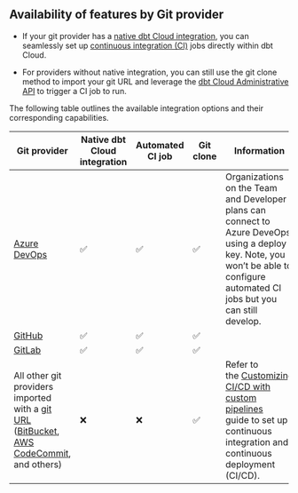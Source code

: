## Availability of features by Git provider

- If your git provider has a [native dbt Cloud integration](/docs/cloud/git/git-configuration-in-dbt-cloud), you can seamlessly set up [continuous integration (CI)](/docs/deploy/ci-jobs) jobs directly within dbt Cloud. 

- For providers without native integration, you can still use the git clone method to import your git URL and leverage the [dbt Cloud Administrative API](/docs/dbt-cloud-apis/admin-cloud-api) to trigger a CI job to run.

The following table outlines the available integration options and their corresponding capabilities.

| **Git provider** | **Native dbt Cloud integration** | **Automated CI job**|**Git clone**| **Information**|
| -----------------| ---------------------------------| -------------------------------------------|-----------------------|---------|
|[Azure DevOps](/docs/cloud/git/setup-azure)<br /> <Lifecycle status="enterprise" />|  ✅|  ✅ |  ✅  | Organizations on the Team  and Developer plans can connect to Azure DeveOps using a deploy key. Note, you won’t be able to configure automated CI jobs but you can still develop.|
|[GitHub](/docs/cloud/git/connect-github)<br /> <Lifecycle status="developer,team,enterprise" /> | ✅ | ✅ |  ✅         |                                  
|[GitLab](/docs/cloud/git/connect-gitlab)<br /> <Lifecycle status="developer,team,enterprise" /> | ✅ | ✅ |  ✅         |
|All other git providers imported with a [git URL](/docs/cloud/git/import-a-project-by-git-url) ([BitBucket](/docs/cloud/git/import-a-project-by-git-url#bitbucket), [AWS CodeCommit](/docs/cloud/git/import-a-project-by-git-url#aws-codecommit), and others)| ❌    | ❌    | ✅   | Refer to the [Customizing CI/CD with custom pipelines](/guides/custom-cicd-pipelines?step=1) guide to set up continuous integration and continuous deployment (CI/CD).|

